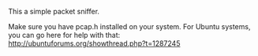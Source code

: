 This a simple packet sniffer.

Make sure you have pcap.h installed on your system. For Ubuntu systems, you can go here for help with that: http://ubuntuforums.org/showthread.php?t=1287245
